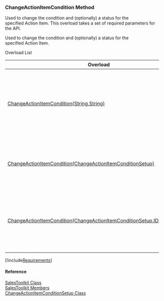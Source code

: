 ﻿### ChangeActionItemCondition Method

Used to change the condition and (optionally) a status for the specified Action Item. This overload takes a set of required parameters for the API.

Used to change the condition and (optionally) a status for the specified Action Item.

Overload List

| Overload | Description |
| --- | --- |
| [ChangeActionItemCondition(String,String)](FChoice.Toolkits.Clarify~FChoice.Toolkits.Clarify.Sales.SalesToolkit~ChangeActionItemCondition(String,String).md) | Used to change the condition and (optionally) a status for the specified Action Item. This overload takes a set of required parameters for the API.   |
| [ChangeActionItemCondition(ChangeActionItemConditionSetup)](FChoice.Toolkits.Clarify~FChoice.Toolkits.Clarify.Sales.SalesToolkit~ChangeActionItemCondition(ChangeActionItemConditionSetup).md) | Used to change the condition and (optionally) a status for the specified Action Item. This overload takes a setup object.   |
| [ChangeActionItemCondition(ChangeActionItemConditionSetup,IDbTransaction)](FChoice.Toolkits.Clarify~FChoice.Toolkits.Clarify.Sales.SalesToolkit~ChangeActionItemCondition(ChangeActionItemConditionSetup,IDbTransaction).md) | Used to change the condition and (optionally) a status for the specified Action Item. This overload takes a setup object and a database transaction.   |

[!include[Requirements](../partials/requirements.md)]



#### Reference

[SalesToolkit Class](FChoice.Toolkits.Clarify~FChoice.Toolkits.Clarify.Sales.SalesToolkit.md)  
[SalesToolkit Members](FChoice.Toolkits.Clarify~FChoice.Toolkits.Clarify.Sales.SalesToolkit_members.md)  
[ChangeActionItemConditionSetup Class](FChoice.Toolkits.Clarify~FChoice.Toolkits.Clarify.Sales.ChangeActionItemConditionSetup.md)